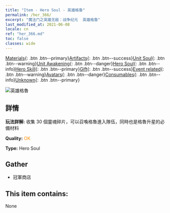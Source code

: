 ```yaml
---
title: "Item - Hero Soul - 英雄格魯"
permalink: /her_366/
excerpt: "魔法门之英雄无敌：战争纪元  英雄格魯"
last_modified_at: 2021-06-08
locale: cn
ref: "her_366.md"
toc: false
classes: wide
---
```

 [Materials](/ItemsCN/){: .btn .btn--primary}[Artifacts](/ItemsCN/Artifacts/){: .btn .btn--success}[Unit Soul](/ItemsCN/UnitSoul/){: .btn .btn--warning}[Unit Awakening](/ItemsCN/UnitAwakening/){: .btn .btn--danger}[Hero Soul](/ItemsCN/HeroSoul/){: .btn .btn--info}[Hero Skill](/ItemsCN/HeroSkill/){: .btn .btn--primary}[Gift](/ItemsCN/Gift/){: .btn .btn--success}[Event related](/ItemsCN/Events/){: .btn .btn--warning}[Avatars](/ItemsCN/Avatars/){: .btn .btn--danger}[Consumables](/ItemsCN/Consumables/){: .btn .btn--info}[Unknown](/ItemsCN/Unknown/){: .btn .btn--primary}

 ![英雄格魯](/images/h/h_Gelu.jpg)

## 詳情
 **玩法詳解:** 收集 30 個靈魂碎片，可以召喚格魯進入隊伍，同時也是格魯升星的必備材料

 **Quality:** <span style="color: #FF8C00">OK</span>

 **Type:** Hero Soul

## Gather

*    冠軍商店 

## This item contains:

  None


